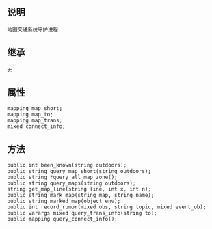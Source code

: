 ## 说明

    地图交通系统守护进程

## 继承

    无

## 属性

    mapping map_short;
    mapping map_to;
    mapping map_trans;
    mixed connect_info;

## 方法

    public int been_known(string outdoors);
    public string query_map_short(string outdoors);
    public string *query_all_map_zone();
    public string query_maps(string outdoors);
    string get_map_line(string line, int x, int n);
    public string mark_map(string map, string name);
    public string marked_map(object env);
    public int record_rumor(mixed obs, string topic, mixed event_ob);
    public varargs mixed query_trans_info(string to);
    public mapping query_connect_info();
